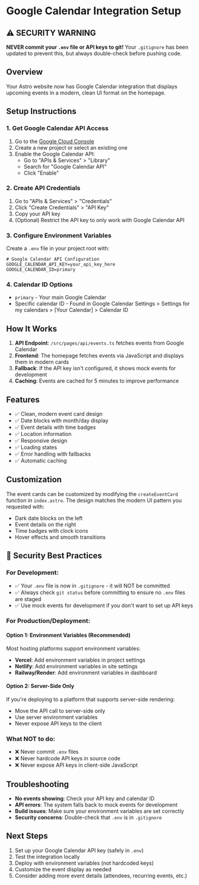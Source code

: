 # Google Calendar Integration Setup

## ⚠️ SECURITY WARNING
**NEVER commit your `.env` file or API keys to git!** Your `.gitignore` has been updated to prevent this, but always double-check before pushing code.

## Overview
Your Astro website now has Google Calendar integration that displays upcoming events in a modern, clean UI format on the homepage.

## Setup Instructions

### 1. Get Google Calendar API Access

1. Go to the [Google Cloud Console](https://console.cloud.google.com/)
2. Create a new project or select an existing one
3. Enable the Google Calendar API:
   - Go to "APIs & Services" > "Library"
   - Search for "Google Calendar API"
   - Click "Enable"

### 2. Create API Credentials

1. Go to "APIs & Services" > "Credentials"
2. Click "Create Credentials" > "API Key"
3. Copy your API key
4. (Optional) Restrict the API key to only work with Google Calendar API

### 3. Configure Environment Variables

Create a `.env` file in your project root with:

```env
# Google Calendar API Configuration
GOOGLE_CALENDAR_API_KEY=your_api_key_here
GOOGLE_CALENDAR_ID=primary
```

### 4. Calendar ID Options

- `primary` - Your main Google Calendar
- Specific calendar ID - Found in Google Calendar Settings > Settings for my calendars > [Your Calendar] > Calendar ID

## How It Works

1. **API Endpoint**: `/src/pages/api/events.ts` fetches events from Google Calendar
2. **Frontend**: The homepage fetches events via JavaScript and displays them in modern cards
3. **Fallback**: If the API key isn't configured, it shows mock events for development
4. **Caching**: Events are cached for 5 minutes to improve performance

## Features

- ✅ Clean, modern event card design
- ✅ Date blocks with month/day display
- ✅ Event details with time badges
- ✅ Location information
- ✅ Responsive design
- ✅ Loading states
- ✅ Error handling with fallbacks
- ✅ Automatic caching

## Customization

The event cards can be customized by modifying the `createEventCard` function in `index.astro`. The design matches the modern UI pattern you requested with:

- Dark date blocks on the left
- Event details on the right
- Time badges with clock icons
- Hover effects and smooth transitions

## 🚨 Security Best Practices

### For Development:
- ✅ Your `.env` file is now in `.gitignore` - it will NOT be committed
- ✅ Always check `git status` before committing to ensure no `.env` files are staged
- ✅ Use mock events for development if you don't want to set up API keys

### For Production/Deployment:

#### Option 1: Environment Variables (Recommended)
Most hosting platforms support environment variables:
- **Vercel**: Add environment variables in project settings
- **Netlify**: Add environment variables in site settings
- **Railway/Render**: Add environment variables in dashboard

#### Option 2: Server-Side Only
If you're deploying to a platform that supports server-side rendering:
- Move the API call to server-side only
- Use server environment variables
- Never expose API keys to the client

### What NOT to do:
- ❌ Never commit `.env` files
- ❌ Never hardcode API keys in source code
- ❌ Never expose API keys in client-side JavaScript

## Troubleshooting

- **No events showing**: Check your API key and calendar ID
- **API errors**: The system falls back to mock events for development
- **Build issues**: Make sure your environment variables are set correctly
- **Security concerns**: Double-check that `.env` is in `.gitignore`

## Next Steps

1. Set up your Google Calendar API key (safely in `.env`)
2. Test the integration locally
3. Deploy with environment variables (not hardcoded keys)
4. Customize the event display as needed
5. Consider adding more event details (attendees, recurring events, etc.)
